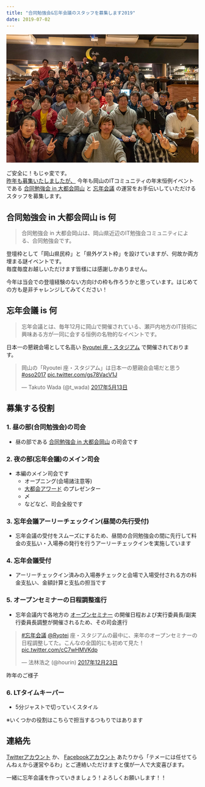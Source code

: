 ```yaml
---
title: "合同勉強会&忘年会議のスタッフを募集します2019"
date: 2019-07-02
---
```


![忘年会議2018のご様子](/images/bonenkaigi2018.jpg)

ご安全に！もじゃ変です。  
[昨年も募集いたしましたが、](https://shizone.github.io/2018/05/22/0052/) 今年も岡山のITコミュニティの年末恒例イベントである [合同勉強会 in 大都会岡山](https://gbdaitokai.connpass.com/) と [忘年会議](https://bonenkaigi.connpass.com/) の運営をお手伝いしていただけるスタッフを募集します。  

## 合同勉強会 in 大都会岡山 is 何

> 合同勉強会 in 大都会岡山は、岡山県近辺のIT勉強会コミュニティによる、合同勉強会です。

登壇枠として「岡山県民枠」と「県外ゲスト枠」を設けていますが、何故か両方埋まる謎イベントです。  
毎度毎度お越しいただけます皆様には感謝しかありません。

今年は当会での登壇経験のない方向けの枠も作ろうかと思っています。はじめての方も是非チャレンジしてみてください！

## 忘年会議 is 何

> 忘年会議とは、毎年12月に岡山で開催されている、瀬戸内地方のIT技術に興味ある方が一同に会する恒例の名物的なイベントです。

日本一の懇親会場として名高い [Ryoutei 座・スタジアム](http://www.233-3959.com/pc/ryoutei/disp_catalogue.php?key=13) で開催されております。

<blockquote class="twitter-tweet" data-lang="ja"><p lang="ja" dir="ltr">岡山の「Ryoutei 座・スタジアム」は日本一の懇親会会場だと思う <a href="https://twitter.com/hashtag/oso2017?src=hash&amp;ref_src=twsrc%5Etfw">#oso2017</a> <a href="https://t.co/gs78VacV1J">pic.twitter.com/gs78VacV1J</a></p>&mdash; Takuto Wada (@t_wada) <a href="https://twitter.com/t_wada/status/863329986366783489?ref_src=twsrc%5Etfw">2017年5月13日</a></blockquote>
<script async src="https://platform.twitter.com/widgets.js" charset="utf-8"></script>

## 募集する役割

### 1. 昼の部(合同勉強会)の司会

* 昼の部である [合同勉強会 in 大都会岡山](https://gbdaitokai.connpass.com/) の司会です

### 2. 夜の部(忘年会議)のメイン司会

* 本編のメイン司会です
  * オープニング(会場諸注意等)
  * [大都会アワード](https://shizone.github.io/2017/12/07/0048/) のプレゼンター
  * 〆
  * などなど、司会全般です

### 3. 忘年会議アーリーチェックイン(昼間の先行受付)

* 忘年会議の受付をスムーズにするため、昼間の合同勉強会の間に先行して料金の支払い・入場券の発行を行うアーリーチェックインを実施しています

### 4. 忘年会議受付

* アーリーチェックイン済みの入場券チェックと会場で入場受付される方の料金支払い、金額計算と支払の担当です

### 5. オープンセミナーの日程調整進行

* 忘年会議内で各地方の [オープンセミナー](http://okayama.open-seminar.org/about.html#whats) の開催日程および実行委員長/副実行委員長調整が開催されるため、その司会進行

<blockquote class="twitter-tweet" data-lang="ja"><p lang="ja" dir="ltr"><a href="https://twitter.com/hashtag/%E5%BF%98%E5%B9%B4%E4%BC%9A%E8%AD%B0?src=hash&amp;ref_src=twsrc%5Etfw">#忘年会議</a> <a href="https://twitter.com/ryotei?ref_src=twsrc%5Etfw">@Ryotei</a> 座・スタジアムの最中に、来年のオープンセミナーの日程調整してた。こんなの全国的にも初めて見た！ <a href="https://t.co/cC7wHMVKdp">pic.twitter.com/cC7wHMVKdp</a></p>&mdash; 法林浩之 (@hourin) <a href="https://twitter.com/hourin/status/944516715576094720?ref_src=twsrc%5Etfw">2017年12月23日</a></blockquote>
<script async src="https://platform.twitter.com/widgets.js" charset="utf-8"></script>  
昨年のご様子

### 6. LTタイムキーパー

* 5分ジャストで切っていくスタイル

※いくつかの役割はこちらで担当するつもりではあります

## 連絡先

[Twitterアカウント](https://twitter.com/razon) か、 [Facebookアカウント](https://www.facebook.com/shiz0ne) あたりから「テメーには任せてらんねぇから運営やるわ」とご連絡いただけますと僕が一人で大変喜びます。

一緒に忘年会議を作っていきましょう！よろしくお願いします！！
